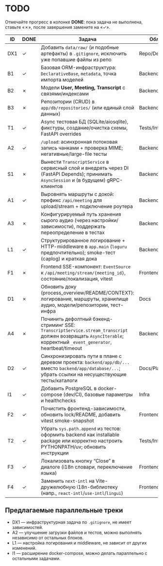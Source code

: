 # TODO

Отмечайте прогресс в колонке **DONE**: пока задача не выполнена, ставьте «✗», после завершения замените на «✓».

| ID | DONE | Задача | Область | Приоритет | Зависимости |
| --- | --- | --- | --- | --- | --- |
| DX1 | ✓ | Добавить `data/raw/` (и подобные артефакты) в `.gitignore`, исключить уже попавшие файлы из репо | Repo/DevEx | P0 | — |
| B1 | ✓ | Базовая ORM-инфраструктура: `DeclarativeBase`, `metadata`, точка импорта моделей | Backend/DB | P0 | — |
| B2 | ✗ | Модели **User, Meeting, Transcript** с связями/индексами | Backend/DB | P0 | B1 |
| B3 | ✗ | Репозитории (CRUD) в `app/db/repositories/` (или единый слой данных) | Backend/DB | P0 | B1–B2 |
| T1 | ✓ | Async тестовая БД (SQLite/aiosqlite), фикстуры, создание/очистка схемы, FastAPI overrides | Tests/Infra | P0 | B1 |
| A2 | ✓ | `/upload`: асинхронная потоковая запись чанками + проверка MIME; негативные/large-file тесты | Backend/API | P0 | — |
| S1 | ✗ | Вынести `TranscriptService` в сервисный слой и внедрять через DI (FastAPI Depends); принимать `AsyncSession` и (в будущем) gRPC-клиентов | Backend/Services | P0 | B1–B3, T1 |
| A1 | ✓ | Выровнять маршруты с докой: префикс `/api/meeting` для upload/stream + подключение роутера | Backend/API | P1 | — |
| A3 | ✗ | Конфигурируемый путь хранения сырого аудио (через настройки/зависимости), поддержать переопределение в тестах | Backend/Config | P1 | A2 |
| L1 | ✓ | Структурированное логирование + HTTP-middleware в `app.main` (`loguru` предпочтительно); smoke-тест (caplog) и краткая дока | Backend/Core | P1 | — |
| F1 | ✗ | Frontend SSE-компонент: `EventSource` к `/api/meeting/stream/{meeting_id}`, состояние/локализация, vitest | Frontend/SSE | P1 | A1 |
| D1 | ✗ | Обновить доку (process_overview/README/CONTEXT): логирование, маршруты, хранилище аудио, модели/репозитории, тест-инфра | Docs | P1 | B1–B3, A1–A3, L1, T1 |
| A4 | ✗ | Починить дефолтный бэкенд-стриминг SSE: `TranscriptService.stream_transcript` должен возвращать `AsyncIterable`; корректный `_event_generator`, heartbeat/timeout | Backend/API/SSE | P1 | S1 |
| D2 | ✓ | Синхронизировать пути в плане с деревом проекта: `backend/app/db/...` вместо `backend/app/database/...`; убрать ссылки на несуществующие тесты/каталоги | Docs/Plan | P1 | — |
| I1 | ✓ | Добавить PostgreSQL в docker-compose (dev/CI), базовые параметры и healthchecks | Infra | P1 | — |
| F2 | ✓ | Почистить фронтенд-зависимости, обновить lock/README, добавить vitest smoke-snapshot | Frontend/Build | P2 | — |
| T2 | ✓ | Убрать `sys.path.append` из тестов: оформить backend как installable package или корректно настроить PYTHONPATH/uv; обновить инструкции | Tests/Infra | P2 | — |
| F3 | ✓ | Локализовать кнопку “Close” в диалоге (i18n словари, переключение языка) | Frontend/i18n | P2 | — |
| F4 | ✓ | Заменить `next-intl` на Vite-дружелюбную i18n-библиотеку (напр., `react-intl`/`use-intl`/`lingui`) | Frontend/i18n | P2 | F2 |

## Предлагаемые параллельные треки

- DX1 — инфраструктурная задача по `.gitignore`, не имеет зависимостей.
- A2 — улучшение загрузки файлов и тестов, можно выполнять независимо от остальных блоков.
- L1 — настройка логирования и middleware, не зависит от других изменений.
- I1 — расширение docker-compose, можно делать параллельно с остальными задачами.

